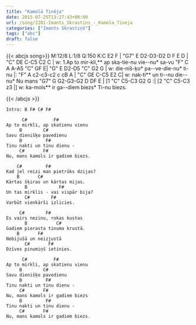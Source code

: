 ```yaml
---
title: "Kamolā Tinēja"
date: 2015-07-25T13:27:43+00:00
url: /song/2281-Imants_Skrastins_-_Kamola_Tineja
categories: ["Imants Skrastiņš"]
tags: ["abc"]
draft: false
---
```

{{< abcjs song>}}
M:12/8
L:1/8
Q:150
K:C
E2 F | "G7" E D2-D3-D2 D F E D | "C" DE C-C5 C2 C |
w: 1.Ap to mir-kli,** ap ska-tie-nu vie--nu* sa-vu
"F" C A A-A5 "C" GF E| "G" E D2-D5 "C" G2 G |
w: die-niš-ķo* pa--ve-die-nu* ti-nu
|: "F" A c2-c3-c2 c cB A |  "C" GE C-C5 E2 C|
w: nak-ti** un ti--nu die--nu* Nu mans
"G7" G G2-G3-G2 D DF E |  [1 "C" C5-C3 G2 G :| [2 "C" C5-C3 z3 |]
w: ka-mols** ir ga--diem biezs* Ti-nu biezs.

{{< /abcjs >}}
```text
Intro: B F# C# F#

      C#		  F#
Ap to mirkli, ap skatienu vienu
     B		  C#
Savu dienišķo pavedienu
     B		   F#
Tinu nakti un tinu dienu -
	 C#		  F#
Nu, mans kamols ir gadiem biezs.

	C#		   F#
Kad jel reizi man pietrūks dzijas?
	B		C#
Kārtas šķiras un kārtas mijas.
       B		    F#
Un tas mirklis - vai vispār bija?
       C#	     F#
Varbūt vienkārši izlicies.

	 C#	       F#
Es vairs nezinu, rokas kustas
       B	       C#
Gadiem pierasta tinuma krustā.
    B		F#
Nebijušā un neizjustā
       C#	    F#
Dzīves pinumiņš ietinies.

      C#		  F#
Ap to mirkli, ap skatienu vienu
     B		  C#
Savu dienišķo pavedienu
     B		   F#
Tinu nakti un tinu dienu -
	 C#		  F#
Nu, mans kamols ir gadiem biezs
     B		   F#
Tinu nakti un tinu dienu -
	 C#		  F#
Nu, mans kamols ir gadiem biezs.
```